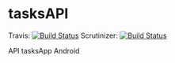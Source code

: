 # tasksAPI

Travis: [![Build Status](https://travis-ci.org/deltcod/tasksAPI.svg?branch=master)](https://travis-ci.org/AlvaradoAdam15/tasksAPI)
Scrutinizer: [![Build Status](https://scrutinizer-ci.com/g/AlvaradoAdam15/tasksAPI/badges/build.png?b=master)](https://scrutinizer-ci.com/g/AlvaradoAdam15/tasksAPI/build-status/master)

API tasksApp Android
